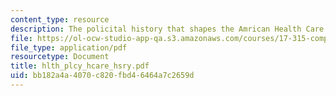 ```yaml
---
content_type: resource
description: The policital history that shapes the Amrican Health Care System.
file: https://ol-ocw-studio-app-qa.s3.amazonaws.com/courses/17-315-comparative-health-policy-fall-2004/bb182a4a4070c820fbd46464a7c2659d_hlth_plcy_hcare_hsry.pdf
file_type: application/pdf
resourcetype: Document
title: hlth_plcy_hcare_hsry.pdf
uid: bb182a4a-4070-c820-fbd4-6464a7c2659d
---
```

